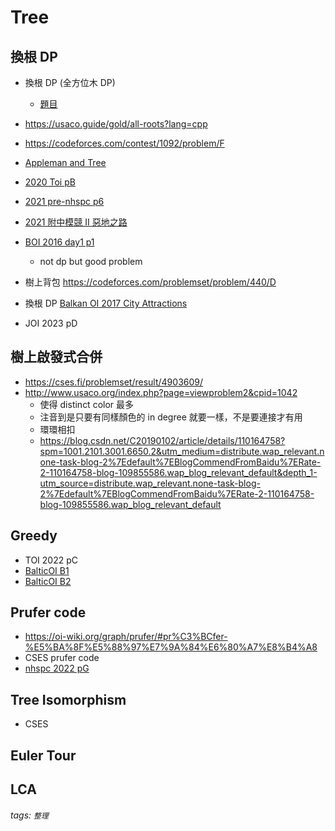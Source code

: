 # Tree
## 換根 DP
- 換根 DP (全方位木 DP)
    - [題目](/wiki/graph/images/1)

- https://usaco.guide/gold/all-roots?lang=cpp
- https://codeforces.com/contest/1092/problem/F
- [Appleman and Tree](https://codeforces.com/problemset/problem/461/B)
- [2020 Toi pB](https://tioj.ck.tp.edu.tw/problems/2189)
- [2021 pre-nhspc p6](https://tioj.ck.tp.edu.tw/pmisc/pre-nhspc-2021-statements/Cave.pdf)
- [2021 附中模競 II 惡地之路](https://drive.google.com/drive/folders/16Da_gMd_tcqCgXH4dEraM7SCcnBprCKD)
- [BOI 2016 day1 p1](https://loj.ac/p/2780)
    - not dp but good problem
- 樹上背包 https://codeforces.com/problemset/problem/440/D
- 換根 DP [Balkan OI 2017 City Attractions ](https://www.acmicpc.net/problem/14875)
- JOI 2023 pD

## 樹上啟發式合併
- https://cses.fi/problemset/result/4903609/
- http://www.usaco.org/index.php?page=viewproblem2&cpid=1042
  - 使得 distinct color 最多
  - 注音到是只要有同樣顏色的 in degree 就要一樣，不是要連接才有用
  - 環環相扣
  - https://blog.csdn.net/C20190102/article/details/110164758?spm=1001.2101.3001.6650.2&utm_medium=distribute.wap_relevant.none-task-blog-2%7Edefault%7EBlogCommendFromBaidu%7ERate-2-110164758-blog-109855586.wap_blog_relevant_default&depth_1-utm_source=distribute.wap_relevant.none-task-blog-2%7Edefault%7EBlogCommendFromBaidu%7ERate-2-110164758-blog-109855586.wap_blog_relevant_default

## Greedy
- TOI 2022 pC
- [BalticOI B1](https://codeforces.com/contest/1387/problem/B1)
- [BalticOI B2](https://codeforces.com/contest/1387/problem/B1)


## Prufer code
- https://oi-wiki.org/graph/prufer/#pr%C3%BCfer-%E5%BA%8F%E5%88%97%E7%9A%84%E6%80%A7%E8%B4%A8
- CSES prufer code
- [nhspc 2022 pG](https://sorahisa-rank.github.io/nhspc-fin/2022/problems.pdf)
## Tree Isomorphism
- CSES
## Euler Tour

## LCA


###### tags: `整理`